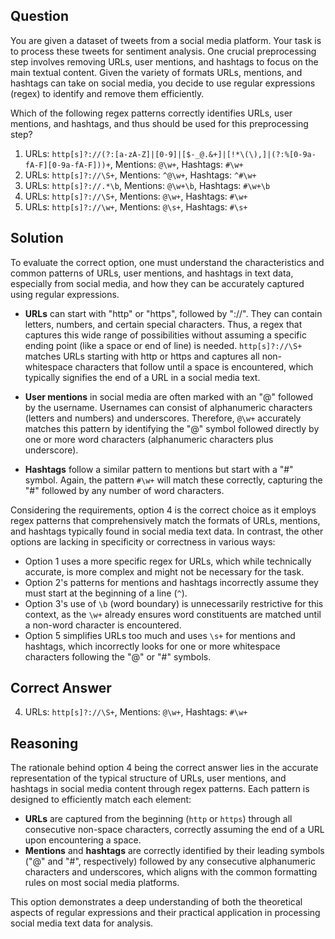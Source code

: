 ## Question
You are given a dataset of tweets from a social media platform. Your task is to process these tweets for sentiment analysis. One crucial preprocessing step involves removing URLs, user mentions, and hashtags to focus on the main textual content. Given the variety of formats URLs, mentions, and hashtags can take on social media, you decide to use regular expressions (regex) to identify and remove them efficiently.

Which of the following regex patterns correctly identifies URLs, user mentions, and hashtags, and thus should be used for this preprocessing step?

1. URLs: `http[s]?://(?:[a-zA-Z]|[0-9]|[$-_@.&+]|[!*\(\),]|(?:%[0-9a-fA-F][0-9a-fA-F]))+`, Mentions: `@\w+`, Hashtags: `#\w+`
2. URLs: `http[s]?://\S+`, Mentions: `^@\w+`, Hashtags: `^#\w+`
3. URLs: `http[s]?://.*\b`, Mentions: `@\w+\b`, Hashtags: `#\w+\b`
4. URLs: `http[s]?://\S+`, Mentions: `@\w+`, Hashtags: `#\w+`
5. URLs: `http[s]?://\w+`, Mentions: `@\s+`, Hashtags: `#\s+`

## Solution
To evaluate the correct option, one must understand the characteristics and common patterns of URLs, user mentions, and hashtags in text data, especially from social media, and how they can be accurately captured using regular expressions.

- **URLs** can start with "http" or "https", followed by "://". They can contain letters, numbers, and certain special characters. Thus, a regex that captures this wide range of possibilities without assuming a specific ending point (like a space or end of line) is needed. `http[s]?://\S+` matches URLs starting with http or https and captures all non-whitespace characters that follow until a space is encountered, which typically signifies the end of a URL in a social media text.

- **User mentions** in social media are often marked with an "@" followed by the username. Usernames can consist of alphanumeric characters (letters and numbers) and underscores. Therefore, `@\w+` accurately matches this pattern by identifying the "@" symbol followed directly by one or more word characters (alphanumeric characters plus underscore).

- **Hashtags** follow a similar pattern to mentions but start with a "#" symbol. Again, the pattern `#\w+` will match these correctly, capturing the "#" followed by any number of word characters.

Considering the requirements, option 4 is the correct choice as it employs regex patterns that comprehensively match the formats of URLs, mentions, and hashtags typically found in social media text data. In contrast, the other options are lacking in specificity or correctness in various ways:
- Option 1 uses a more specific regex for URLs, which while technically accurate, is more complex and might not be necessary for the task. 
- Option 2's patterns for mentions and hashtags incorrectly assume they must start at the beginning of a line (`^`).
- Option 3's use of `\b` (word boundary) is unnecessarily restrictive for this context, as the `\w+` already ensures word constituents are matched until a non-word character is encountered.
- Option 5 simplifies URLs too much and uses `\s+` for mentions and hashtags, which incorrectly looks for one or more whitespace characters following the "@" or "#" symbols.

## Correct Answer
4. URLs: `http[s]?://\S+`, Mentions: `@\w+`, Hashtags: `#\w+`

## Reasoning
The rationale behind option 4 being the correct answer lies in the accurate representation of the typical structure of URLs, user mentions, and hashtags in social media content through regex patterns. Each pattern is designed to efficiently match each element:

- **URLs** are captured from the beginning (`http` or `https`) through all consecutive non-space characters, correctly assuming the end of a URL upon encountering a space.
- **Mentions** and **hashtags** are correctly identified by their leading symbols ("@" and "#", respectively) followed by any consecutive alphanumeric characters and underscores, which aligns with the common formatting rules on most social media platforms.

This option demonstrates a deep understanding of both the theoretical aspects of regular expressions and their practical application in processing social media text data for analysis.